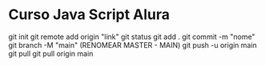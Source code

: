 # Curso Java Script Alura

git init
git remote add origin "link"
git status
git add .
git commit -m "nome"
git branch -M "main" (RENOMEAR MASTER - MAIN)
git push -u origin main 
git pull 
git pull origin main

